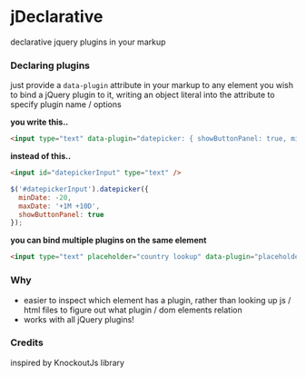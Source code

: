 jDeclarative
============

declarative jquery plugins in your markup

### Declaring plugins

just provide a `data-plugin` attribute in your markup to any element you wish to bind a jQuery plugin to it, writing an object literal into the attribute to specify plugin name / options

**you write this..**

```html
<input type="text" data-plugin="datepicker: { showButtonPanel: true, minDate: -20, maxDate: '+1M +10D' }" />
```

**instead of this..**
```html
<input id="datepickerInput" type="text" />
```

```js
$('#datepickerInput').datepicker({
  minDate: -20, 
  maxDate: '+1M +10D',
  showButtonPanel: true
});
```

**you can bind multiple plugins on the same element**

```html
<input type="text" placeholder="country lookup" data-plugin="placeholder: {}, autocomplete: { source: [ 'Jordan', 'Syria', 'Egypt', 'Palestine', 'Turkey' ] }" />
```

### Why 

- easier to inspect which element has a plugin, rather than looking up js / html files to figure out what plugin / dom elements relation
- works with all jQuery plugins!


### Credits

inspired by KnockoutJs library
